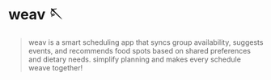 # weav 🪡
> weav is a smart scheduling app that syncs group availability, suggests events, and recommends food spots based on shared preferences and dietary needs. simplify planning and makes every schedule weave together!
